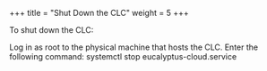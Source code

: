 +++
title = "Shut Down the CLC"
weight = 5
+++

To shut down the CLC: 

Log in as root to the physical machine that hosts the CLC. Enter the following command: 
    systemctl stop eucalyptus-cloud.service

